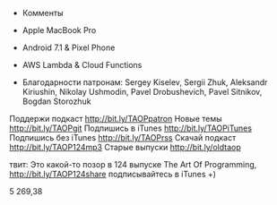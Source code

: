 + Комменты
+ Apple MacBook Pro
+ Android 7.1 & Pixel Phone
+ AWS Lambda & Cloud Functions

+ Благодарности патронам: Sergey Kiselev, Sergii Zhuk, Aleksandr Kiriushin, Nikolay Ushmodin, Pavel Drobushevich, Pavel Sitnikov, Bogdan Storozhuk

Поддержи подкаст http://bit.ly/TAOPpatron
Новые темы http://bit.ly/TAOPgit
Подпишись в iTunes http://bit.ly/TAOPiTunes
Подпишись без iTunes http://bit.ly/TAOPrss
Скачай подкаст http://bit.ly/TAOP124mp3
Старые выпуски http://bit.ly/oldtaop

твит: 
Это какой-то позор в 124 выпуске The Art Of Programming, http://bit.ly/TAOP124share  подписывайтесь в iTunes +)


5 269,38
